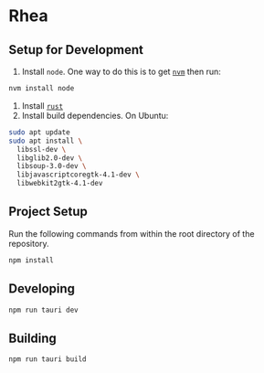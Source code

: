 # Rhea

## Setup for Development

1. Install `node`. One way to do this is to get [`nvm`](https://github.com/nvm-sh/nvm) then run:

```bash
nvm install node
```

1. Install [`rust`](https://www.rust-lang.org/tools/install)
2. Install build dependencies. On Ubuntu:

```bash
sudo apt update
sudo apt install \
  libssl-dev \
  libglib2.0-dev \
  libsoup-3.0-dev \
  libjavascriptcoregtk-4.1-dev \
  libwebkit2gtk-4.1-dev
```

## Project Setup

Run the following commands from within the root directory of the repository.

```bash
npm install
```

## Developing

```bash
npm run tauri dev
```

## Building

```bash
npm run tauri build
```
